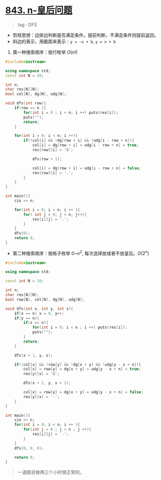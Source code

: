 # [843. n-皇后问题](https://www.acwing.com/activity/content/problem/content/906/1/)

> tag : DFS

- 剪枝思想：边排边判断是否满足条件。提前判断，不满足条件则提前返回。
- 斜边的表示，用截距来表示：`y = -x + b`, `y = x + b`

1. 第一种搜索顺序：按行枚举 $O(n!)$

```c++
#include<iostream>

using namespace std;
const int N = 20;

int n;
char res[N][N];
bool col[N], dg[N], udg[N];

void dfs(int row){
    if(row == n ){
        for(int i = 0 ; i < n; i ++) puts(res[i]);
        puts("");
        return;
    }

    for(int i = 0; i < n; i ++){
        if(!col[i] && !dg[row + i] && !udg[i - row + n]){
            col[i] = dg[row + i] = udg[i - row + n] = true;
            res[row][i] = 'Q';

            dfs(row + 1);

            col[i] = dg[row + i] = udg[i - row + n] = false;
            res[row][i] = '.';
        }
    }
}

int main(){
    cin >> n;

    for(int i = 0; i < n; i ++ ){
        for( int j = 0; j < n; j++){
            res[i][j] = '.';
        }
    }
    dfs(0);
    return 0;
}
```

- 第二种搜索顺序：按格子枚举 0~$n^2$, 每次选择放或者不放皇后。$O(2^n)$

```c++
#include<iostream>

using namespace std;

const int N = 10;

int n;
char res[N][N];
bool row[N], col[N], dg[N], udg[N];

void dfs(int x, int y, int s){
    if(x == n) x = 0, y++;
    if(y == n){
        if(s == n){
            for(int i = 0; i < n ; i ++) puts(res[i]);
            puts("");
        }
        return;
    }

    dfs(x + 1, y, s);

    if(!col[x] && !row[y] && !dg[x + y] && !udg[y - x + n]){
        col[x] = row[y] = dg[x + y] = udg[y - x + n] = true;
        res[y][x] = 'Q';

        dfs(x + 1, y, s + 1);

        col[x] = row[y] = dg[x + y] = udg[y - x + n] = false;
        res[y][x] = '.';
    }
}

int main(){
    cin >> n;
    for(int i = 0; i < n; i ++ ){
        for(int j = 0 ; j < n ; j ++){
            res[i][j] = '.';
        }
    }
    dfs(0, 0, 0);

    return 0;
}
```

> 一道题目做两三个小时很正常的。
